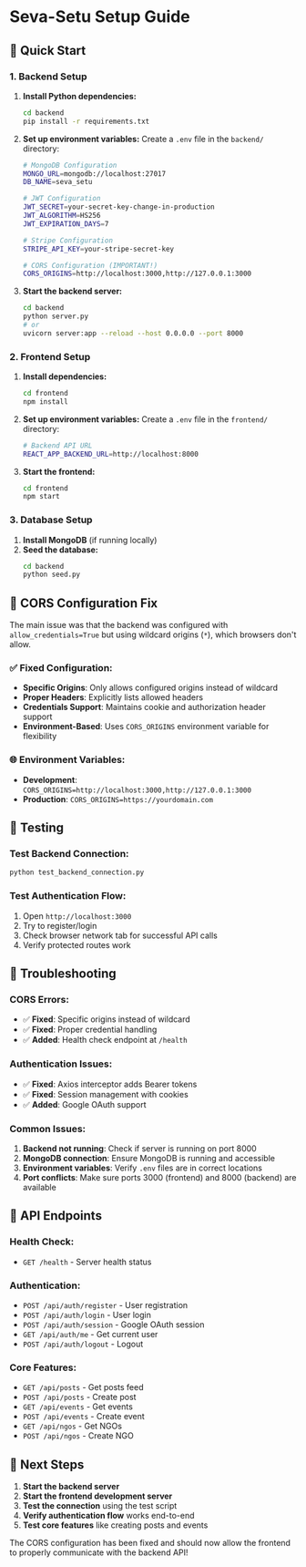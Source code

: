 # Seva-Setu Setup Guide

## 🚀 Quick Start

### 1. Backend Setup

1. **Install Python dependencies:**
   ```bash
   cd backend
   pip install -r requirements.txt
   ```

2. **Set up environment variables:**
   Create a `.env` file in the `backend/` directory:
   ```bash
   # MongoDB Configuration
   MONGO_URL=mongodb://localhost:27017
   DB_NAME=seva_setu

   # JWT Configuration
   JWT_SECRET=your-secret-key-change-in-production
   JWT_ALGORITHM=HS256
   JWT_EXPIRATION_DAYS=7

   # Stripe Configuration
   STRIPE_API_KEY=your-stripe-secret-key

   # CORS Configuration (IMPORTANT!)
   CORS_ORIGINS=http://localhost:3000,http://127.0.0.1:3000
   ```

3. **Start the backend server:**
   ```bash
   cd backend
   python server.py
   # or
   uvicorn server:app --reload --host 0.0.0.0 --port 8000
   ```

### 2. Frontend Setup

1. **Install dependencies:**
   ```bash
   cd frontend
   npm install
   ```

2. **Set up environment variables:**
   Create a `.env` file in the `frontend/` directory:
   ```bash
   # Backend API URL
   REACT_APP_BACKEND_URL=http://localhost:8000
   ```

3. **Start the frontend:**
   ```bash
   cd frontend
   npm start
   ```

### 3. Database Setup

1. **Install MongoDB** (if running locally)
2. **Seed the database:**
   ```bash
   cd backend
   python seed.py
   ```

## 🔧 CORS Configuration Fix

The main issue was that the backend was configured with `allow_credentials=True` but using wildcard origins (`*`), which browsers don't allow.

### ✅ Fixed Configuration:
- **Specific Origins**: Only allows configured origins instead of wildcard
- **Proper Headers**: Explicitly lists allowed headers
- **Credentials Support**: Maintains cookie and authorization header support
- **Environment-Based**: Uses `CORS_ORIGINS` environment variable for flexibility

### 🌐 Environment Variables:
- **Development**: `CORS_ORIGINS=http://localhost:3000,http://127.0.0.1:3000`
- **Production**: `CORS_ORIGINS=https://yourdomain.com`

## 🧪 Testing

### Test Backend Connection:
```bash
python test_backend_connection.py
```

### Test Authentication Flow:
1. Open `http://localhost:3000`
2. Try to register/login
3. Check browser network tab for successful API calls
4. Verify protected routes work

## 🐛 Troubleshooting

### CORS Errors:
- ✅ **Fixed**: Specific origins instead of wildcard
- ✅ **Fixed**: Proper credential handling
- ✅ **Added**: Health check endpoint at `/health`

### Authentication Issues:
- ✅ **Fixed**: Axios interceptor adds Bearer tokens
- ✅ **Fixed**: Session management with cookies
- ✅ **Added**: Google OAuth support

### Common Issues:
1. **Backend not running**: Check if server is running on port 8000
2. **MongoDB connection**: Ensure MongoDB is running and accessible
3. **Environment variables**: Verify `.env` files are in correct locations
4. **Port conflicts**: Make sure ports 3000 (frontend) and 8000 (backend) are available

## 📝 API Endpoints

### Health Check:
- `GET /health` - Server health status

### Authentication:
- `POST /api/auth/register` - User registration
- `POST /api/auth/login` - User login
- `POST /api/auth/session` - Google OAuth session
- `GET /api/auth/me` - Get current user
- `POST /api/auth/logout` - Logout

### Core Features:
- `GET /api/posts` - Get posts feed
- `POST /api/posts` - Create post
- `GET /api/events` - Get events
- `POST /api/events` - Create event
- `GET /api/ngos` - Get NGOs
- `POST /api/ngos` - Create NGO

## 🎯 Next Steps

1. **Start the backend server**
2. **Start the frontend development server**
3. **Test the connection** using the test script
4. **Verify authentication flow** works end-to-end
5. **Test core features** like creating posts and events

The CORS configuration has been fixed and should now allow the frontend to properly communicate with the backend API!
